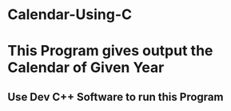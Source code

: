 # Calendar-Using-C
<h1>This Program gives output the Calendar of Given Year</h1>
<h2>Use Dev C++ Software to run this Program</h2>

